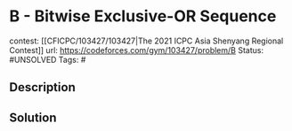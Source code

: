 # B - Bitwise Exclusive-OR Sequence

contest: [[CFICPC/103427/103427|The 2021 ICPC Asia Shenyang Regional Contest]]
url: https://codeforces.com/gym/103427/problem/B
Status: #UNSOLVED
Tags: #

## Description

## Solution

